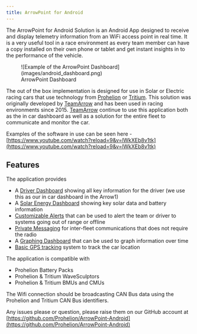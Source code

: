 ```yaml
---
title: ArrowPoint for Android
---
```


The ArrowPoint for Android Solution is an Android App designed to receive and display telemetry information from an WiFi access point in real time. It is a very useful tool in a race environment as every team member can have a copy installed on their own phone or tablet and get instant insights in to the performance of the vehicle.

<figure markdown>
![Example of the ArrowPoint Dashboard](images/android_dashboard.png)
<figcaption>ArrowPoint Dashboard</figcaption>
</figure>

The out of the box implementation is designed for use in Solar or Electric racing cars that use technology from [Prohelion](https://www.prohelion.com) or [Tritium](https://www.tritiumcharging.com). This solution was originally developed by [TeamArrow](https://www.teamarrow.com.au/) and has been used in racing environments since 2015. [TeamArrow](https://www.teamarrow.com.au/) continue to use this application both as the in car dashboard as well as a solution for the entire fleet to communicate and monitor the car.

Examples of the software in use can be seen here - [https://www.youtube.com/watch?reload=9&v=lWkXEb8v1tk](https://www.youtube.com/watch?reload=9&v=lWkXEb8v1tk)

## Features
The application provides

- A [Driver Dashboard](Dashboard.md) showing all key information for the driver (we use this as our in car dashboard in the Arrow1)
- A [Solar Energy Dashboard](Solar.md) showing key solar data and battery information
- [Customizable Alerts](SystemDetails.md) that can be used to alert the team or driver to systems going out of range or offline
- [Private Messaging](Fleet_Messaging.md) for inter-fleet communications that does not require the radio
- A [Graphing Dashboard](Graphing.md) that can be used to graph information over time
- [Basic GPS tracking](GPS.md) system to track the car location

The application is compatible with

- Prohelion Battery Packs
- Prohelion & Tritium WaveSculptors
- Prohelion & Tritium BMUs and CMUs

The Wifi connection should be broadcasting CAN Bus data using the Prohelion and Tritium CAN Bus identifiers.

Any issues please or question, please raise them on our GitHub account at [https://github.com/Prohelion/ArrowPoint-Android](https://github.com/Prohelion/ArrowPoint-Android)
